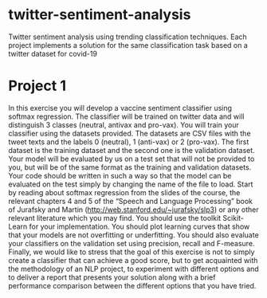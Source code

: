 # twitter-sentiment-analysis
Twitter sentiment analysis using trending classification techniques. Each project implements a solution for the same classification task based on a twitter dataset for covid-19

# Project 1
In this exercise you will develop a vaccine sentiment classifier using softmax regression.
The classifier will be trained on twitter data and will distinguish 3 classes (neutral, antivax and pro-vax). You will train your classifier using the datasets provided. The datasets are CSV files with the tweet texts and the labels 0
(neutral), 1 (anti-vax) or 2 (pro-vax). The first dataset is the training dataset and the
second one is the validation dataset. Your model will be evaluated by us on a test set that
will not be provided to you, but will be of the same format as the training and validation
datasets. Your code should be written in such a way so that the model can be evaluated
on the test simply by changing the name of the file to load.
Start by reading about softmax regression from the slides of the course, the relevant
chapters 4 and 5 of the “Speech and Language Processing” book of Jurafsky and Martin
(http://web.stanford.edu/~jurafsky/slp3) or any other relevant literature which
you may find. You should use the toolkit Scikit-Learn for your implementation. You should plot learning
curves that show that your models are not overfitting or underfitting. You should also
evaluate your classifiers on the validation set using precision, recall and F-measure.
Finally, we would like to stress that the goal of this exercise is not to simply create a
classifier that can achieve a good score, but to get acquainted with the methodology of an
NLP project, to experiment with different options and to deliver a report that presents
your solution along with a brief performance comparison between the different options
that you have tried.
